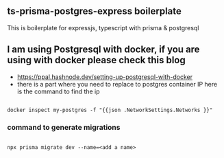 ## ts-prisma-postgres-express boilerplate

This is boilerplate for expressjs, typescript with prisma & postgresql

## I am using Postgresql with docker, if you are using with docker please check this blog

- https://ppal.hashnode.dev/setting-up-postgresql-with-docker
- there is a part where you need to replace to postgres container IP here is the command to find the ip

```

docker inspect my-postgres -f "{{json .NetworkSettings.Networks }}"

```

### command to generate migrations

```

npx prisma migrate dev --name=<add a name>

```

